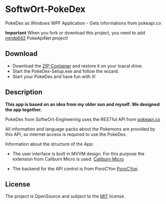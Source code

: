 # SoftwOrt-PokeDex
PokeDex as Windows WPF Application - Gets informations from pokeapi.co

<b>Important</b> When you fork or download this project, you need to add [mtrdp642](https://github.com/mtrdp642/PokeApiNet) PokeApiNet project!

## Download

- Download the [ZIP-Container](https://github.com/SoftwOrt-Engineering/SoftwOrt-PokeDex/raw/master/SoftwOrt-PokeDex.zip) and restore it on your loacal drive.
- Start the PokeDex-Setup.exe and follow the wizard.
- Start your PokeDex and have fun with it!

## Description
<b>This app is based on an idea from my older son and myself. We designed the app together.</b>

PokeDex from SoftwOrt-Engineering uses the RESTful API from [pokeapi.co](https://pokeapi.co/)

All information and language packs about the Pokemons are provided by this API, so internet access is required to use the PokeDex.

Information about the structure of the App:
- The user interface is built in MVVM design. For this purpose the extension from Caliburn Micro is used.
[Caliburn Micro](https://caliburnmicro.com/)

- The backend for the API control is from PoroCYon [PoroCYon](https://gitlab.com/PoroCYon/PokeApi.NET)

## License
The project is OpenSource and subject to the [MIT](https://opensource.org/licenses/MIT) license.
